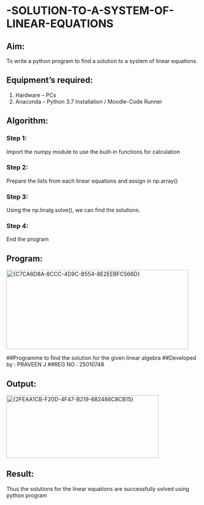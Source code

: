 # -SOLUTION-TO-A-SYSTEM-OF-LINEAR-EQUATIONS
## Aim:
To write a python program to find a solution to a system of linear equations.
## Equipment’s required:
1. 	Hardware – PCs
2. 	Anaconda – Python 3.7 Installation / Moodle-Code Runner
## Algorithm:
### Step 1: 
Import the numpy module to use the built-in functions for calculation
### Step 2: 
Prepare the lists from each linear equations and assign in np.array()
### Step 3: 
Using the np.linalg.solve(), we can find the solutions.
### Step 4: 
End the program
## Program:
<img width="475" height="207" alt="{C7CA6D8A-8CCC-4D9C-B554-8E2EEBFC566D}" src="https://github.com/user-attachments/assets/aa195a45-0d11-48df-92d0-c16672014289" />

##Programme to find the solution for the given linear algebra 
##Developed by : PRAVEEN J
##REG NO : 25010748

## Output:
<img width="397" height="164" alt="{2FEAA1CB-F20D-4F47-B219-682486C8CB15}" src="https://github.com/user-attachments/assets/63b4c760-8525-49b0-8161-ded4afd9cd89" />

## Result: 
Thus the solutions for the linear equations are successfully solved using python program

